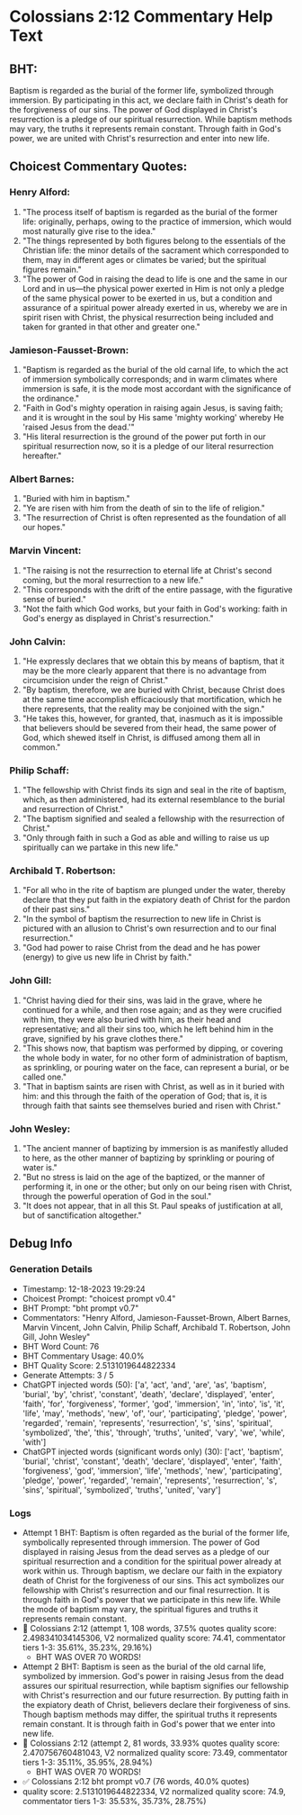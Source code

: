# Colossians 2:12 Commentary Help Text

## BHT:
Baptism is regarded as the burial of the former life, symbolized through immersion. By participating in this act, we declare faith in Christ's death for the forgiveness of our sins. The power of God displayed in Christ's resurrection is a pledge of our spiritual resurrection. While baptism methods may vary, the truths it represents remain constant. Through faith in God's power, we are united with Christ's resurrection and enter into new life.

## Choicest Commentary Quotes:
### Henry Alford:
1. "The process itself of baptism is regarded as the burial of the former life: originally, perhaps, owing to the practice of immersion, which would most naturally give rise to the idea."
2. "The things represented by both figures belong to the essentials of the Christian life: the minor details of the sacrament which corresponded to them, may in different ages or climates be varied; but the spiritual figures remain."
3. "The power of God in raising the dead to life is one and the same in our Lord and in us—the physical power exerted in Him is not only a pledge of the same physical power to be exerted in us, but a condition and assurance of a spiritual power already exerted in us, whereby we are in spirit risen with Christ, the physical resurrection being included and taken for granted in that other and greater one."

### Jamieson-Fausset-Brown:
1. "Baptism is regarded as the burial of the old carnal life, to which the act of immersion symbolically corresponds; and in warm climates where immersion is safe, it is the mode most accordant with the significance of the ordinance."
2. "Faith in God's mighty operation in raising again Jesus, is saving faith; and it is wrought in the soul by His same 'mighty working' whereby He 'raised Jesus from the dead.'"
3. "His literal resurrection is the ground of the power put forth in our spiritual resurrection now, so it is a pledge of our literal resurrection hereafter."

### Albert Barnes:
1. "Buried with him in baptism."
2. "Ye are risen with him from the death of sin to the life of religion."
3. "The resurrection of Christ is often represented as the foundation of all our hopes."

### Marvin Vincent:
1. "The raising is not the resurrection to eternal life at Christ's second coming, but the moral resurrection to a new life."
2. "This corresponds with the drift of the entire passage, with the figurative sense of buried."
3. "Not the faith which God works, but your faith in God's working: faith in God's energy as displayed in Christ's resurrection."

### John Calvin:
1. "He expressly declares that we obtain this by means of baptism, that it may be the more clearly apparent that there is no advantage from circumcision under the reign of Christ."
2. "By baptism, therefore, we are buried with Christ, because Christ does at the same time accomplish efficaciously that mortification, which he there represents, that the reality may be conjoined with the sign."
3. "He takes this, however, for granted, that, inasmuch as it is impossible that believers should be severed from their head, the same power of God, which shewed itself in Christ, is diffused among them all in common."

### Philip Schaff:
1. "The fellowship with Christ finds its sign and seal in the rite of baptism, which, as then administered, had its external resemblance to the burial and resurrection of Christ." 
2. "The baptism signified and sealed a fellowship with the resurrection of Christ."
3. "Only through faith in such a God as able and willing to raise us up spiritually can we partake in this new life."

### Archibald T. Robertson:
1. "For all who in the rite of baptism are plunged under the water, thereby declare that they put faith in the expiatory death of Christ for the pardon of their past sins." 
2. "In the symbol of baptism the resurrection to new life in Christ is pictured with an allusion to Christ's own resurrection and to our final resurrection."
3. "God had power to raise Christ from the dead and he has power (energy) to give us new life in Christ by faith."

### John Gill:
1. "Christ having died for their sins, was laid in the grave, where he continued for a while, and then rose again; and as they were crucified with him, they were also buried with him, as their head and representative; and all their sins too, which he left behind him in the grave, signified by his grave clothes there."
2. "This shows now, that baptism was performed by dipping, or covering the whole body in water, for no other form of administration of baptism, as sprinkling, or pouring water on the face, can represent a burial, or be called one."
3. "That in baptism saints are risen with Christ, as well as in it buried with him: and this through the faith of the operation of God; that is, it is through faith that saints see themselves buried and risen with Christ."

### John Wesley:
1. "The ancient manner of baptizing by immersion is as manifestly alluded to here, as the other manner of baptizing by sprinkling or pouring of water is." 
2. "But no stress is laid on the age of the baptized, or the manner of performing it, in one or the other; but only on our being risen with Christ, through the powerful operation of God in the soul."
3. "It does not appear, that in all this St. Paul speaks of justification at all, but of sanctification altogether."


## Debug Info
### Generation Details
- Timestamp: 12-18-2023 19:29:24
- Choicest Prompt: "choicest prompt v0.4"
- BHT Prompt: "bht prompt v0.7"
- Commentators: "Henry Alford, Jamieson-Fausset-Brown, Albert Barnes, Marvin Vincent, John Calvin, Philip Schaff, Archibald T. Robertson, John Gill, John Wesley"
- BHT Word Count: 76
- BHT Commentary Usage: 40.0%
- BHT Quality Score: 2.5131019644822334
- Generate Attempts: 3 / 5
- ChatGPT injected words (50):
	['a', 'act', 'and', 'are', 'as', 'baptism', 'burial', 'by', 'christ', 'constant', 'death', 'declare', 'displayed', 'enter', 'faith', 'for', 'forgiveness', 'former', 'god', 'immersion', 'in', 'into', 'is', 'it', 'life', 'may', 'methods', 'new', 'of', 'our', 'participating', 'pledge', 'power', 'regarded', 'remain', 'represents', 'resurrection', 's', 'sins', 'spiritual', 'symbolized', 'the', 'this', 'through', 'truths', 'united', 'vary', 'we', 'while', 'with']
- ChatGPT injected words (significant words only) (30):
	['act', 'baptism', 'burial', 'christ', 'constant', 'death', 'declare', 'displayed', 'enter', 'faith', 'forgiveness', 'god', 'immersion', 'life', 'methods', 'new', 'participating', 'pledge', 'power', 'regarded', 'remain', 'represents', 'resurrection', 's', 'sins', 'spiritual', 'symbolized', 'truths', 'united', 'vary']

### Logs
- Attempt 1 BHT: Baptism is often regarded as the burial of the former life, symbolically represented through immersion. The power of God displayed in raising Jesus from the dead serves as a pledge of our spiritual resurrection and a condition for the spiritual power already at work within us. Through baptism, we declare our faith in the expiatory death of Christ for the forgiveness of our sins. This act symbolizes our fellowship with Christ's resurrection and our final resurrection. It is through faith in God's power that we participate in this new life. While the mode of baptism may vary, the spiritual figures and truths it represents remain constant.
- 🔄 Colossians 2:12 (attempt 1, 108 words, 37.5% quotes quality score: 2.498341034145306, V2 normalized quality score: 74.41, commentator tiers 1-3: 35.61%, 35.23%, 29.16%) 
	- BHT WAS OVER 70 WORDS!
- Attempt 2 BHT: Baptism is seen as the burial of the old carnal life, symbolized by immersion. God's power in raising Jesus from the dead assures our spiritual resurrection, while baptism signifies our fellowship with Christ's resurrection and our future resurrection. By putting faith in the expiatory death of Christ, believers declare their forgiveness of sins. Though baptism methods may differ, the spiritual truths it represents remain constant. It is through faith in God's power that we enter into new life.
- 🔄 Colossians 2:12 (attempt 2, 81 words, 33.93% quotes quality score: 2.470756760481043, V2 normalized quality score: 73.49, commentator tiers 1-3: 35.11%, 35.95%, 28.94%) 
	- BHT WAS OVER 70 WORDS!
- ✅ Colossians 2:12 bht prompt v0.7 (76 words, 40.0% quotes)
- quality score: 2.5131019644822334, V2 normalized quality score: 74.9, commentator tiers 1-3: 35.53%, 35.73%, 28.75%)